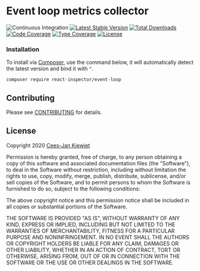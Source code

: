 # Event loop metrics collector

![Continuous Integration](https://github.com/reactphp-inspector/event-loop/workflows/Continuous%20Integration/badge.svg)
[![Latest Stable Version](https://poser.pugx.org/react-inspector/event-loop/v/stable.png)](https://packagist.org/packages/react-inspector/event-loop)
[![Total Downloads](https://poser.pugx.org/react-inspector/event-loop/downloads.png)](https://packagist.org/packages/react-inspector/event-loop/stats)
[![Code Coverage](https://scrutinizer-ci.com/g/reactphp-inspector/event-loop/badges/coverage.png?b=master)](https://scrutinizer-ci.com/g/reactphp-inspector/event-loop/?branch=master)
[![Type Coverage](https://shepherd.dev/github/reactphp-inspector/event-loop/coverage.svg)](https://shepherd.dev/github/reactphp-inspector/event-loop)
[![License](https://poser.pugx.org/react-inspector/event-loop/license.png)](https://packagist.org/packages/react-inspector/event-loop)

### Installation ###

To install via [Composer](http://getcomposer.org/), use the command below, it will automatically detect the latest version and bind it with `^`.

```
composer require react-inspector/event-loop 
```

## Contributing ##

Please see [CONTRIBUTING](CONTRIBUTING.md) for details.

## License ##

Copyright 2020 [Cees-Jan Kiewiet](http://wyrihaximus.net/)

Permission is hereby granted, free of charge, to any person
obtaining a copy of this software and associated documentation
files (the "Software"), to deal in the Software without
restriction, including without limitation the rights to use,
copy, modify, merge, publish, distribute, sublicense, and/or sell
copies of the Software, and to permit persons to whom the
Software is furnished to do so, subject to the following
conditions:

The above copyright notice and this permission notice shall be
included in all copies or substantial portions of the Software.

THE SOFTWARE IS PROVIDED "AS IS", WITHOUT WARRANTY OF ANY KIND,
EXPRESS OR IMPLIED, INCLUDING BUT NOT LIMITED TO THE WARRANTIES
OF MERCHANTABILITY, FITNESS FOR A PARTICULAR PURPOSE AND
NONINFRINGEMENT. IN NO EVENT SHALL THE AUTHORS OR COPYRIGHT
HOLDERS BE LIABLE FOR ANY CLAIM, DAMAGES OR OTHER LIABILITY,
WHETHER IN AN ACTION OF CONTRACT, TORT OR OTHERWISE, ARISING
FROM, OUT OF OR IN CONNECTION WITH THE SOFTWARE OR THE USE OR
OTHER DEALINGS IN THE SOFTWARE.
